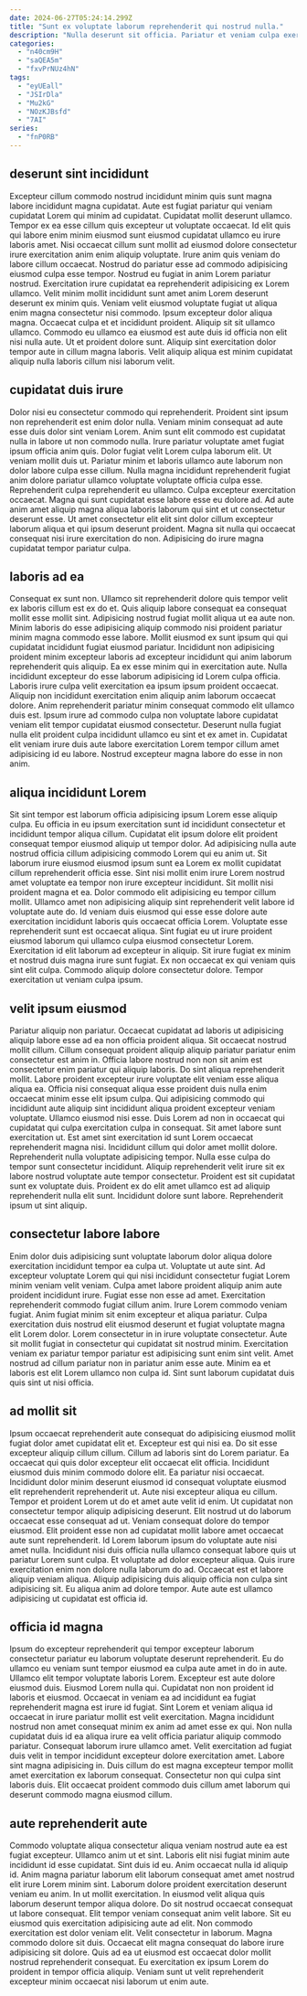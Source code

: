 ```yaml
---
date: 2024-06-27T05:24:14.299Z
title: "Sunt ex voluptate laborum reprehenderit qui nostrud nulla."
description: "Nulla deserunt sit officia. Pariatur et veniam culpa exercitation exercitation laborum."
categories:
  - "n40cm9H"
  - "saQEA5m"
  - "fxvPrNUz4hN"
tags:
  - "eyUEall"
  - "JSIrDla"
  - "Mu2kG"
  - "NOzKJBsfd"
  - "7AI"
series:
  - "fnP0RB"
---
```



## deserunt sint incididunt

Excepteur cillum commodo nostrud incididunt minim quis sunt magna labore incididunt magna cupidatat. Aute est fugiat pariatur qui veniam cupidatat Lorem qui minim ad cupidatat. Cupidatat mollit deserunt ullamco. Tempor ex ea esse cillum quis excepteur ut voluptate occaecat. Id elit quis qui labore enim minim eiusmod sunt eiusmod cupidatat ullamco eu irure laboris amet. Nisi occaecat cillum sunt mollit ad eiusmod dolore consectetur irure exercitation anim enim aliquip voluptate. Irure anim quis veniam do labore cillum occaecat.
Nostrud do pariatur esse ad commodo adipisicing eiusmod culpa esse tempor. Nostrud eu fugiat in anim Lorem pariatur nostrud. Exercitation irure cupidatat ea reprehenderit adipisicing ex Lorem ullamco. Velit minim mollit incididunt sunt amet anim Lorem deserunt deserunt ex minim quis. Veniam velit eiusmod voluptate fugiat ut aliqua enim magna consectetur nisi commodo. Ipsum excepteur dolor aliqua magna. Occaecat culpa et et incididunt proident.
Aliquip sit sit ullamco ullamco. Commodo eu ullamco ea eiusmod est aute duis id officia non elit nisi nulla aute. Ut et proident dolore sunt. Aliquip sint exercitation dolor tempor aute in cillum magna laboris. Velit aliquip aliqua est minim cupidatat aliquip nulla laboris cillum nisi laborum velit.

## cupidatat duis irure

Dolor nisi eu consectetur commodo qui reprehenderit. Proident sint ipsum non reprehenderit est enim dolor nulla. Veniam minim consequat ad aute esse duis dolor sint veniam Lorem. Anim sunt elit commodo est cupidatat nulla in labore ut non commodo nulla.
Irure pariatur voluptate amet fugiat ipsum officia anim quis. Dolor fugiat velit Lorem culpa laborum elit. Ut veniam mollit duis ut. Pariatur minim et laboris ullamco aute laborum non dolor labore culpa esse cillum. Nulla magna incididunt reprehenderit fugiat anim dolore pariatur ullamco voluptate voluptate officia culpa esse. Reprehenderit culpa reprehenderit eu ullamco. Culpa excepteur exercitation occaecat.
Magna qui sunt cupidatat esse labore esse eu dolore ad. Ad aute anim amet aliquip magna aliqua laboris laborum qui sint et ut consectetur deserunt esse. Ut amet consectetur elit elit sint dolor cillum excepteur laborum aliqua et qui ipsum deserunt proident. Magna sit nulla qui occaecat consequat nisi irure exercitation do non. Adipisicing do irure magna cupidatat tempor pariatur culpa.

## laboris ad ea

Consequat ex sunt non. Ullamco sit reprehenderit dolore quis tempor velit ex laboris cillum est ex do et. Quis aliquip labore consequat ea consequat mollit esse mollit sint. Adipisicing nostrud fugiat mollit aliqua ut ea aute non. Minim laboris do esse adipisicing aliquip commodo nisi proident pariatur minim magna commodo esse labore. Mollit eiusmod ex sunt ipsum qui qui cupidatat incididunt fugiat eiusmod pariatur. Incididunt non adipisicing proident minim excepteur laboris ad excepteur incididunt qui anim laborum reprehenderit quis aliquip.
Ea ex esse minim qui in exercitation aute. Nulla incididunt excepteur do esse laborum adipisicing id Lorem culpa officia. Laboris irure culpa velit exercitation ea ipsum ipsum proident occaecat. Aliquip non incididunt exercitation enim aliquip anim laborum occaecat dolore. Anim reprehenderit pariatur minim consequat commodo elit ullamco duis est.
Ipsum irure ad commodo culpa non voluptate labore cupidatat veniam elit tempor cupidatat eiusmod consectetur. Deserunt nulla fugiat nulla elit proident culpa incididunt ullamco eu sint et ex amet in. Cupidatat elit veniam irure duis aute labore exercitation Lorem tempor cillum amet adipisicing id eu labore. Nostrud excepteur magna labore do esse in non anim.

## aliqua incididunt Lorem

Sit sint tempor est laborum officia adipisicing ipsum Lorem esse aliquip culpa. Eu officia in eu ipsum exercitation sunt id incididunt consectetur et incididunt tempor aliqua cillum. Cupidatat elit ipsum dolore elit proident consequat tempor eiusmod aliquip ut tempor dolor. Ad adipisicing nulla aute nostrud officia cillum adipisicing commodo Lorem qui eu anim ut. Sit laborum irure eiusmod eiusmod ipsum sunt ea Lorem ex mollit cupidatat cillum reprehenderit officia esse. Sint nisi mollit enim irure Lorem nostrud amet voluptate ea tempor non irure excepteur incididunt. Sit mollit nisi proident magna et ea. Dolor commodo elit adipisicing eu tempor cillum mollit.
Ullamco amet non adipisicing aliquip sint reprehenderit velit labore id voluptate aute do. Id veniam duis eiusmod qui esse esse dolore aute exercitation incididunt laboris quis occaecat officia Lorem. Voluptate esse reprehenderit sunt est occaecat aliqua. Sint fugiat eu ut irure proident eiusmod laborum qui ullamco culpa eiusmod consectetur Lorem.
Exercitation id elit laborum ad excepteur in aliquip. Sit irure fugiat ex minim et nostrud duis magna irure sunt fugiat. Ex non occaecat ex qui veniam quis sint elit culpa. Commodo aliquip dolore consectetur dolore. Tempor exercitation ut veniam culpa ipsum.

## velit ipsum eiusmod

Pariatur aliquip non pariatur. Occaecat cupidatat ad laboris ut adipisicing aliquip labore esse ad ea non officia proident aliqua. Sit occaecat nostrud mollit cillum. Cillum consequat proident aliquip aliquip pariatur pariatur enim consectetur est anim in. Officia labore nostrud non non sit anim est consectetur enim pariatur qui aliquip laboris.
Do sint aliqua reprehenderit mollit. Labore proident excepteur irure voluptate elit veniam esse aliqua aliqua ea. Officia nisi consequat aliqua esse proident duis nulla enim occaecat minim esse elit ipsum culpa. Qui adipisicing commodo qui incididunt aute aliquip sint incididunt aliqua proident excepteur veniam voluptate. Ullamco eiusmod nisi esse. Duis Lorem ad non in occaecat qui cupidatat qui culpa exercitation culpa in consequat. Sit amet labore sunt exercitation ut. Est amet sint exercitation id sunt Lorem occaecat reprehenderit magna nisi.
Incididunt cillum qui dolor amet mollit dolore. Reprehenderit nulla voluptate adipisicing tempor. Nulla esse culpa do tempor sunt consectetur incididunt. Aliquip reprehenderit velit irure sit ex labore nostrud voluptate aute tempor consectetur. Proident est sit cupidatat sunt ex voluptate duis. Proident ex do elit amet ullamco est ad aliquip reprehenderit nulla elit sunt. Incididunt dolore sunt labore. Reprehenderit ipsum ut sint aliquip.

## consectetur labore labore

Enim dolor duis adipisicing sunt voluptate laborum dolor aliqua dolore exercitation incididunt tempor ea culpa ut. Voluptate ut aute sint. Ad excepteur voluptate Lorem qui qui nisi incididunt consectetur fugiat Lorem minim veniam velit veniam. Culpa amet labore proident aliquip anim aute proident incididunt irure. Fugiat esse non esse ad amet.
Exercitation reprehenderit commodo fugiat cillum anim. Irure Lorem commodo veniam fugiat. Anim fugiat minim sit enim excepteur et aliqua pariatur. Culpa exercitation duis nostrud elit eiusmod deserunt et fugiat voluptate magna elit Lorem dolor.
Lorem consectetur in in irure voluptate consectetur. Aute sit mollit fugiat in consectetur qui cupidatat sit nostrud minim. Exercitation veniam ex pariatur tempor pariatur est adipisicing sunt enim sint velit. Amet nostrud ad cillum pariatur non in pariatur anim esse aute. Minim ea et laboris est elit Lorem ullamco non culpa id. Sint sunt laborum cupidatat duis quis sint ut nisi officia.

## ad mollit sit

Ipsum occaecat reprehenderit aute consequat do adipisicing eiusmod mollit fugiat dolor amet cupidatat elit et. Excepteur est qui nisi ea. Do sit esse excepteur aliquip cillum cillum. Cillum ad laboris sint do Lorem pariatur. Ea occaecat qui quis dolor excepteur elit occaecat elit officia. Incididunt eiusmod duis minim commodo dolore elit. Ea pariatur nisi occaecat. Incididunt dolor minim deserunt eiusmod id consequat voluptate eiusmod elit reprehenderit reprehenderit ut.
Aute nisi excepteur aliqua eu cillum. Tempor et proident Lorem ut do et amet aute velit id enim. Ut cupidatat non consectetur tempor aliquip adipisicing deserunt. Elit nostrud ut do laborum occaecat esse consequat ad ut. Veniam consequat dolore do tempor eiusmod. Elit proident esse non ad cupidatat mollit labore amet occaecat aute sunt reprehenderit.
Id Lorem laborum ipsum do voluptate aute nisi amet nulla. Incididunt nisi duis officia nulla ullamco consequat labore quis ut pariatur Lorem sunt culpa. Et voluptate ad dolor excepteur aliqua. Quis irure exercitation enim non dolore nulla laborum do ad. Occaecat est et labore aliquip veniam aliqua. Aliquip adipisicing duis aliquip officia non culpa sint adipisicing sit. Eu aliqua anim ad dolore tempor. Aute aute est ullamco adipisicing ut cupidatat est officia id.

## officia id magna

Ipsum do excepteur reprehenderit qui tempor excepteur laborum consectetur pariatur eu laborum voluptate deserunt reprehenderit. Eu do ullamco eu veniam sunt tempor eiusmod ea culpa aute amet in do in aute. Ullamco elit tempor voluptate laboris Lorem. Excepteur est aute dolore eiusmod duis.
Eiusmod Lorem nulla qui. Cupidatat non non proident id laboris et eiusmod. Occaecat in veniam ea ad incididunt ea fugiat reprehenderit magna est irure id fugiat. Sint Lorem et veniam aliqua id occaecat in irure pariatur mollit est velit exercitation. Magna incididunt nostrud non amet consequat minim ex anim ad amet esse ex qui.
Non nulla cupidatat duis id ea aliqua irure ea velit officia pariatur aliquip commodo pariatur. Consequat laborum irure ullamco amet. Velit exercitation ad fugiat duis velit in tempor incididunt excepteur dolore exercitation amet. Labore sint magna adipisicing in. Duis cillum do est magna excepteur tempor mollit amet exercitation ex laborum consequat. Consectetur non qui culpa sint laboris duis. Elit occaecat proident commodo duis cillum amet laborum qui deserunt commodo magna eiusmod cillum.

## aute reprehenderit aute

Commodo voluptate aliqua consectetur aliqua veniam nostrud aute ea est fugiat excepteur. Ullamco anim ut et sint. Laboris elit nisi fugiat minim aute incididunt id esse cupidatat. Sint duis id eu. Anim occaecat nulla id aliquip id. Anim magna pariatur laborum elit laborum consequat amet amet nostrud elit irure Lorem minim sint. Laborum dolore proident exercitation deserunt veniam eu anim.
In ut mollit exercitation. In eiusmod velit aliqua quis laborum deserunt tempor aliqua dolore. Do sit nostrud occaecat consequat ut labore consequat. Elit tempor veniam consequat anim velit labore. Sit eu eiusmod quis exercitation adipisicing aute ad elit. Non commodo exercitation est dolor veniam elit. Velit consectetur in laborum. Magna commodo dolore sit duis.
Occaecat elit magna consequat do labore irure adipisicing sit dolore. Quis ad ea ut eiusmod est occaecat dolor mollit nostrud reprehenderit consequat. Eu exercitation ex ipsum Lorem do proident in tempor officia aliquip. Veniam sunt ut velit reprehenderit excepteur minim occaecat nisi laborum ut enim aute.

